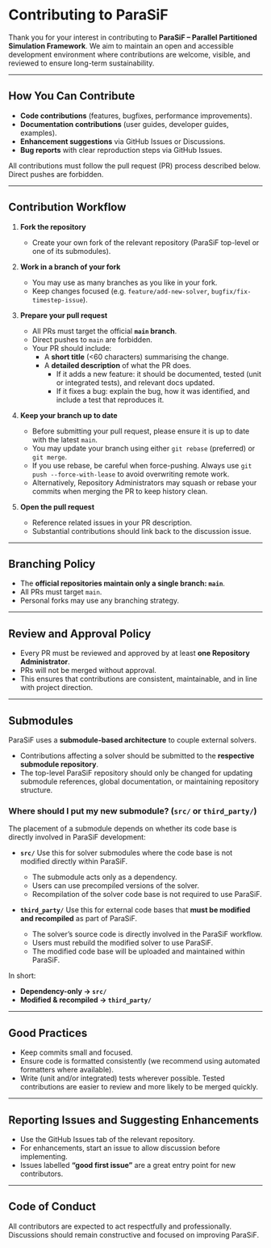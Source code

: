 # Contributing to ParaSiF

Thank you for your interest in contributing to **ParaSiF – Parallel Partitioned Simulation Framework**.
We aim to maintain an open and accessible development environment where contributions are welcome, visible, and reviewed to ensure long-term sustainability.

---

## How You Can Contribute

- **Code contributions** (features, bugfixes, performance improvements).
- **Documentation contributions** (user guides, developer guides, examples).
- **Enhancement suggestions** via GitHub Issues or Discussions.
- **Bug reports** with clear reproduction steps via GitHub Issues.

All contributions must follow the pull request (PR) process described below. Direct pushes are forbidden.

---

## Contribution Workflow

1. **Fork the repository**
   - Create your own fork of the relevant repository (ParaSiF top-level or one of its submodules).

2. **Work in a branch of your fork**
   - You may use as many branches as you like in your fork.
   - Keep changes focused (e.g. `feature/add-new-solver`, `bugfix/fix-timestep-issue`).

3. **Prepare your pull request**
   - All PRs must target the official **`main` branch**.
   - Direct pushes to `main` are forbidden.
   - Your PR should include:
     - A **short title** (<60 characters) summarising the change.
     - A **detailed description** of what the PR does.
       - If it adds a new feature: it should be documented, tested (unit or integrated tests), and relevant docs updated.
       - If it fixes a bug: explain the bug, how it was identified, and include a test that reproduces it.

4. **Keep your branch up to date**
   - Before submitting your pull request, please ensure it is up to date with the latest `main`.
   - You may update your branch using either `git rebase` (preferred) or `git merge`.
   - If you use rebase, be careful when force-pushing. Always use `git push --force-with-lease` to avoid overwriting remote work.
   - Alternatively, Repository Administrators may squash or rebase your commits when merging the PR to keep history clean.

5. **Open the pull request**
   - Reference related issues in your PR description.
   - Substantial contributions should link back to the discussion issue.

---

## Branching Policy

- The **official repositories maintain only a single branch: `main`**.
- All PRs must target `main`.
- Personal forks may use any branching strategy.

---

## Review and Approval Policy

- Every PR must be reviewed and approved by at least **one Repository Administrator**.
- PRs will not be merged without approval.  
- This ensures that contributions are consistent, maintainable, and in line with project direction.

---

## Submodules

ParaSiF uses a **submodule-based architecture** to couple external solvers.
- Contributions affecting a solver should be submitted to the **respective submodule repository**.
- The top-level ParaSiF repository should only be changed for updating submodule references, global documentation, or maintaining repository structure.

### Where should I put my new submodule? (`src/` or `third_party/`)

The placement of a submodule depends on whether its code base is directly involved in ParaSiF development:

- **`src/`**
  Use this for solver submodules where the code base is not modified directly within ParaSiF.
  - The submodule acts only as a dependency.
  - Users can use precompiled versions of the solver.
  - Recompilation of the solver code base is not required to use ParaSiF.

- **`third_party/`**
  Use this for external code bases that **must be modified and recompiled** as part of ParaSiF.
  - The solver’s source code is directly involved in the ParaSiF workflow.
  - Users must rebuild the modified solver to use ParaSiF.
  - The modified code base will be uploaded and maintained within ParaSiF.

In short:
- **Dependency-only → `src/`**
- **Modified & recompiled → `third_party/`**

---

## Good Practices

- Keep commits small and focused.
- Ensure code is formatted consistently (we recommend using automated formatters where available).
- Write (unit and/or integrated) tests wherever possible. Tested contributions are easier to review and more likely to be merged quickly.

---

## Reporting Issues and Suggesting Enhancements

- Use the GitHub Issues tab of the relevant repository.
- For enhancements, start an issue to allow discussion before implementing.
- Issues labelled **“good first issue”** are a great entry point for new contributors.

---

## Code of Conduct

All contributors are expected to act respectfully and professionally. Discussions should remain constructive and focused on improving ParaSiF.
